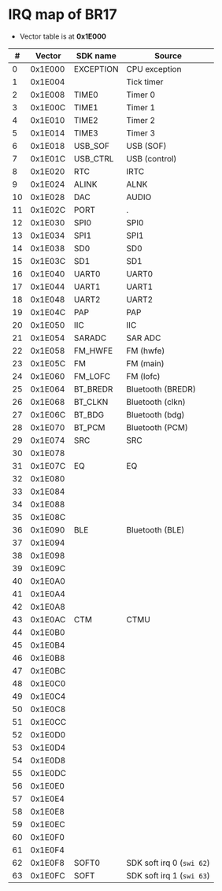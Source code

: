# IRQ map of BR17

- Vector table is at **0x1E000**

| #  | Vector  | SDK name  | Source                    |
|----|---------|-----------|---------------------------|
|  0 | 0x1E000 | EXCEPTION | CPU exception             |
|  1 | 0x1E004 |           | Tick timer                |
|  2 | 0x1E008 | TIME0     | Timer 0                   |
|  3 | 0x1E00C | TIME1     | Timer 1                   |
|  4 | 0x1E010 | TIME2     | Timer 2                   |
|  5 | 0x1E014 | TIME3     | Timer 3                   |
|  6 | 0x1E018 | USB_SOF   | USB (SOF)                 |
|  7 | 0x1E01C | USB_CTRL  | USB (control)             |
|  8 | 0x1E020 | RTC       | IRTC                      |
|  9 | 0x1E024 | ALINK     | ALNK                      |
| 10 | 0x1E028 | DAC       | AUDIO                     |
| 11 | 0x1E02C | PORT      | .                         |
| 12 | 0x1E030 | SPI0      | SPI0                      |
| 13 | 0x1E034 | SPI1      | SPI1                      |
| 14 | 0x1E038 | SD0       | SD0                       |
| 15 | 0x1E03C | SD1       | SD1                       |
| 16 | 0x1E040 | UART0     | UART0                     |
| 17 | 0x1E044 | UART1     | UART1                     |
| 18 | 0x1E048 | UART2     | UART2                     |
| 19 | 0x1E04C | PAP       | PAP                       |
| 20 | 0x1E050 | IIC       | IIC                       |
| 21 | 0x1E054 | SARADC    | SAR ADC                   |
| 22 | 0x1E058 | FM_HWFE   | FM (hwfe)                 |
| 23 | 0x1E05C | FM        | FM (main)                 |
| 24 | 0x1E060 | FM_LOFC   | FM (lofc)                 |
| 25 | 0x1E064 | BT_BREDR  | Bluetooth (BREDR)         |
| 26 | 0x1E068 | BT_CLKN   | Bluetooth (clkn)          |
| 27 | 0x1E06C | BT_BDG    | Bluetooth (bdg)           |
| 28 | 0x1E070 | BT_PCM    | Bluetooth (PCM)           |
| 29 | 0x1E074 | SRC       | SRC                       |
| 30 | 0x1E078 |           |                           |
| 31 | 0x1E07C | EQ        | EQ                        |
| 32 | 0x1E080 |           |                           |
| 33 | 0x1E084 |           |                           |
| 34 | 0x1E088 |           |                           |
| 35 | 0x1E08C |           |                           |
| 36 | 0x1E090 | BLE       | Bluetooth (BLE)           |
| 37 | 0x1E094 |           |                           |
| 38 | 0x1E098 |           |                           |
| 39 | 0x1E09C |           |                           |
| 40 | 0x1E0A0 |           |                           |
| 41 | 0x1E0A4 |           |                           |
| 42 | 0x1E0A8 |           |                           |
| 43 | 0x1E0AC | CTM       | CTMU                      |
| 44 | 0x1E0B0 |           |                           |
| 45 | 0x1E0B4 |           |                           |
| 46 | 0x1E0B8 |           |                           |
| 47 | 0x1E0BC |           |                           |
| 48 | 0x1E0C0 |           |                           |
| 49 | 0x1E0C4 |           |                           |
| 50 | 0x1E0C8 |           |                           |
| 51 | 0x1E0CC |           |                           |
| 52 | 0x1E0D0 |           |                           |
| 53 | 0x1E0D4 |           |                           |
| 54 | 0x1E0D8 |           |                           |
| 55 | 0x1E0DC |           |                           |
| 56 | 0x1E0E0 |           |                           |
| 57 | 0x1E0E4 |           |                           |
| 58 | 0x1E0E8 |           |                           |
| 59 | 0x1E0EC |           |                           |
| 60 | 0x1E0F0 |           |                           |
| 61 | 0x1E0F4 |           |                           |
| 62 | 0x1E0F8 | SOFT0     | SDK soft irq 0 (`swi 62`) |
| 63 | 0x1E0FC | SOFT      | SDK soft irq 1 (`swi 63`) |
